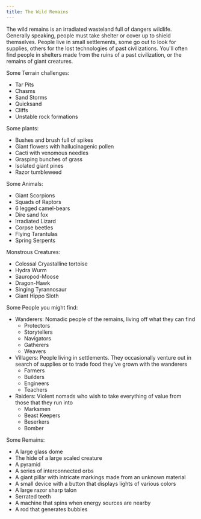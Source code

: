 ```yaml
---
title: The Wild Remains
---
```

The wild remains is an irradiated wasteland full of dangers wildlife. Generally speaking, people must take shelter or cover up to shield themselves. People live in small settlements, some go out to look for supplies, others for the lost technologies of past civilizations. You'll often find people in shelters made from the ruins of a past civilization, or the remains of giant creatures.

Some Terrain challenges:
- Tar Pits
- Chasms
- Sand Storms
- Quicksand
- Cliffs
- Unstable rock formations

Some plants:
- Bushes and brush full of spikes
- Giant flowers with hallucinagenic pollen
- Cacti with venomous needles
- Grasping bunches of grass
- Isolated giant pines
- Razor tumbleweed

Some Animals:
- Giant Scorpions
- Squads of Raptors
- 6 legged camel-bears
- Dire sand fox
- Irradiated Lizard
- Corpse beetles
- Flying Tarantulas
- Spring Serpents

Monstrous Creatures:
- Colossal Cryastalline tortoise
- Hydra Wurm
- Sauropod-Moose
- Dragon-Hawk
- Singing Tyrannosaur
- Giant Hippo Sloth

Some People you might find:
- Wanderers: Nomadic people of the remains, living off what they can find
    - Protectors
    - Storytellers
    - Navigators
    - Gatherers
    - Weavers
- Villagers: People living in settlements. They occasionally venture out in search of supplies or to trade food they've grown with the wanderers
    - Farmers
    - Builders
    - Engineers
    - Teachers
- Raiders: Violent nomads who wish to take everything of value from those that they run into
    - Marksmen
    - Beast Keepers
    - Beserkers
    - Bomber

Some Remains:
- A large glass dome
- The hide of a large scaled creature
- A pyramid
- A series of interconnected orbs
- A giant pillar with intricate markings made from an unknown material
- A small device with a button that displays lights of various colors
- A large razor sharp talon
- Serrated teeth
- A machine that spins when energy sources are nearby
- A rod that generates bubbles